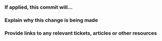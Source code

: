 ### If applied, this commit will...

### Explain why this change is being made

### Provide links to any relevant tickets, articles or other resources

<!-- Add, Mod, Ref, Fix, Rem, Rea -->
<!-- [Add] : description -->
